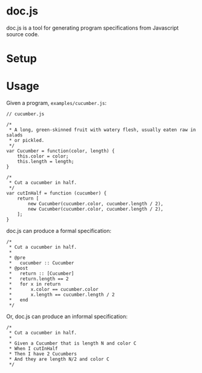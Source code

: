 # doc.js

doc.js is a tool for generating program specifications from Javascript source code.

# Setup

# Usage

Given a program, `examples/cucumber.js`:

```
// cucumber.js

/*
 * A long, green-skinned fruit with watery flesh, usually eaten raw in salads
 * or pickled.
 */
var Cucumber = function(color, length) {
    this.color = color;
    this.length = length;
}

/*
 * Cut a cucumber in half.
 */
var cutInHalf = function (cucumber) {
    return [
        new Cucumber(cucumber.color, cucumber.length / 2),
        new Cucumber(cucumber.color, cucumber.length / 2),
    ];
}
```

doc.js can produce a formal specification:

```
/*
 * Cut a cucumber in half.
 *
 * @pre
 *   cucumber :: Cucumber
 * @post
 *   return :: [Cucumber]
 *   return.length == 2
 *   for x in return
 *       x.color == cucumber.color
 *       x.length == cucumber.length / 2
 *   end
 */
```

Or, doc.js can produce an informal specification:

```
/*
 * Cut a cucumber in half.
 *
 * Given a Cucumber that is length N and color C
 * When I cutInHalf
 * Then I have 2 Cucumbers
 * And they are length N/2 and color C
 */
```
